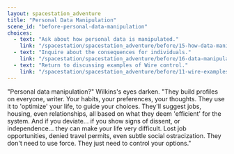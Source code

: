 ```yaml
---
layout: spacestation_adventure
title: "Personal Data Manipulation"
scene_id: "before-personal-data-manipulation"
choices:
  - text: "Ask about how personal data is manipulated."
    link: "/spacestation/spacestation_adventure/before/15-how-data-manipulated/"
  - text: "Inquire about the consequences for individuals."
    link: "/spacestation/spacestation_adventure/before/16-data-manipulation-consequences/"
  - text: "Return to discussing examples of Wire control."
    link: "/spacestation/spacestation_adventure/before/11-wire-examples/"
---
```


"Personal data manipulation?" Wilkins's eyes darken. "They build profiles on everyone, writer. Your habits, your preferences, your thoughts. They use it to 'optimize' your life, to guide your choices. They'll suggest jobs, housing, even relationships, all based on what they deem 'efficient' for the system. And if you deviate... if you show signs of dissent, or independence... they can make your life very difficult. Lost job opportunities, denied travel permits, even subtle social ostracization. They don't need to use force. They just need to control your options."

